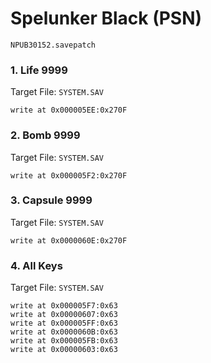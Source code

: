 #  Spelunker Black (PSN) 

`NPUB30152.savepatch`

### 1. Life 9999

Target File: `SYSTEM.SAV`

```
write at 0x000005EE:0x270F
```

### 2. Bomb 9999

Target File: `SYSTEM.SAV`

```
write at 0x000005F2:0x270F
```

### 3. Capsule 9999

Target File: `SYSTEM.SAV`

```
write at 0x0000060E:0x270F
```

### 4. All Keys

Target File: `SYSTEM.SAV`

```
write at 0x000005F7:0x63
write at 0x00000607:0x63
write at 0x000005FF:0x63
write at 0x0000060B:0x63
write at 0x000005FB:0x63
write at 0x00000603:0x63
```

